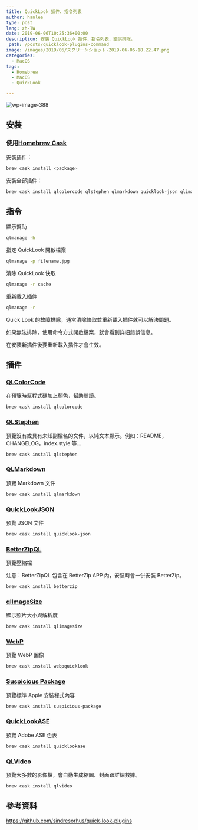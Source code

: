 ```yaml
---
title: QuickLook 插件、指令列表
author: hanlee
type: post
lang: zh-TW
date: 2019-06-06T10:25:36+00:00
description: 安裝 QuickLook 插件，指令列表，錯誤排除。
_path: /posts/quicklook-plugins-command
image: /images/2019/06/スクリーンショット-2019-06-06-18.22.47.png
categories:
  - MacOS
tags:
  - Homebrew
  - MacOS
  - QuickLook

---
```


![wp-image-388](/images/2019/06/スクリーンショット-2019-06-06-18.22.47.png)

## 安裝

### 使用[Homebrew Cask][1]

安裝插件：

```bash
brew cask install <package>
```

安裝全部插件：

```bash
brew cask install qlcolorcode qlstephen qlmarkdown quicklook-json qlimagesize webpquicklook suspicious-package quicklookase qlvideo
```

## 指令

顯示幫助

```bash
qlmanage -h
```

指定 QuickLook 開啟檔案

```bash
qlmanage -p filename.jpg
```

清除 QuickLook 快取

```bash
qlmanage -r cache
```

重新載入插件

```bash
qlmanage -r
```

Quick Look 的故障排除，通常清除快取並重新載入插件就可以解決問題。

如果無法排除，使用命令方式開啟檔案，就會看到詳細錯誤信息。

在安裝新插件後要重新載入插件才會生效。

## 插件

### [QLColorCode][2]

在預覽時幫程式碼加上顏色，幫助閱讀。

```bash
brew cask install qlcolorcode
```

### [QLStephen][3]

預覽沒有或具有未知副檔名的文件，以純文本顯示。例如：README，CHANGELOG，index.style 等...

```bash
brew cask install qlstephen
```

### [QLMarkdown][4]

預覽 Markdown&nbsp;文件

```bash
brew cask install qlmarkdown
```

### [QuickLookJSON][5]

預覽 JSON 文件

```bash
brew cask install quicklook-json
```

### [BetterZipQL][6]

預覽壓縮檔

注意：BetterZipQL 包含在 BetterZip APP 內，安裝時會一併安裝 BetterZip。

```bash
brew cask install betterzip
```

### [qlImageSize][7]

顯示照片大小與解析度

```bash
brew cask install qlimagesize
```

### [WebP][8]

預覽 WebP 圖像

```bash
brew cask install webpquicklook
```

### [Suspicious Package][9]

預覽標準 Apple 安裝程式內容

```bash
brew cask install suspicious-package
```

### [QuickLookASE][10]

預覽 Adobe ASE 色表

```bash
brew cask install quicklookase
```

### [QLVideo][11]

預覽大多數的影像檔，會自動生成縮圖、封面跟詳細數據。

```bash
brew cask install qlvideo
```

## 參考資料

<https://github.com/sindresorhus/quick-look-plugins>

[1]: https://github.com/phinze/homebrew-cask
[2]: https://github.com/anthonygelibert/QLColorCode
[3]: https://github.com/whomwah/qlstephen
[4]: https://github.com/toland/qlmarkdown
[5]: http://www.sagtau.com/quicklookjson.html
[6]: https://macitbetter.com/downloads/
[7]: https://github.com/Nyx0uf/qlImageSize
[8]: https://github.com/dchest/webp-quicklook
[9]: http://www.mothersruin.com/software/SuspiciousPackage/
[10]: https://github.com/rsodre/QuickLookASE
[11]: https://github.com/Marginal/QLVideo
